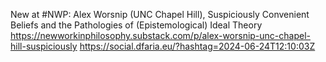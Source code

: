 New at #NWP: Alex Worsnip (UNC Chapel Hill), Suspiciously Convenient Beliefs and the Pathologies of (Epistemological) Ideal Theory  https://newworkinphilosophy.substack.com/p/alex-worsnip-unc-chapel-hill-suspiciously https://social.dfaria.eu/?hashtag=2024-06-24T12:10:03Z